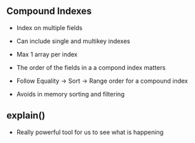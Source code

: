 ## Compound Indexes
- Index on multiple fields
- Can include single and multikey indexes
- Max 1 array per index

- The order of the fields in a a compond index matters
- Follow Equality -> Sort -> Range order for a compound index
- Avoids in memory sorting and filtering

## explain()
- Really powerful tool for us to see what is happening